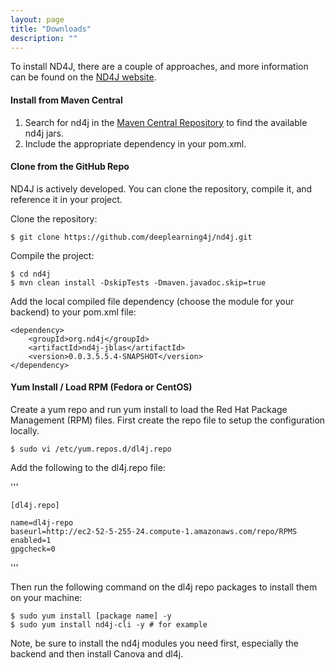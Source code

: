 ```yaml
---
layout: page
title: "Downloads"
description: ""
---
```



To install ND4J, there are a couple of approaches, and more information can be found on the [ND4J website](http://nd4j.org/getstarted.html).

#### Install from Maven Central

1. Search for nd4j in the [Maven Central Repository](http://mvnrepository.com/search?q=nd4j) to find the available nd4j jars.
2. Include the appropriate dependency in your pom.xml.

#### Clone from the GitHub Repo

ND4J is actively developed. You can clone the repository, compile it, and reference it in your project.

Clone the repository:

    $ git clone https://github.com/deeplearning4j/nd4j.git

Compile the project:

    $ cd nd4j
    $ mvn clean install -DskipTests -Dmaven.javadoc.skip=true

Add the local compiled file dependency (choose the module for your backend) to your pom.xml file:

    <dependency>
        <groupId>org.nd4j</groupId>
        <artifactId>nd4j-jblas</artifactId>
        <version>0.0.3.5.5.4-SNAPSHOT</version>
    </dependency>

#### Yum Install / Load RPM (Fedora or CentOS)
Create a yum repo and run yum install to load the Red Hat Package Management (RPM) files. First create the repo file to setup the configuration locally.

    $ sudo vi /etc/yum.repos.d/dl4j.repo 

Add the following to the dl4j.repo file:

'''

    [dl4j.repo]

    name=dl4j-repo
    baseurl=http://ec2-52-5-255-24.compute-1.amazonaws.com/repo/RPMS
    enabled=1
    gpgcheck=0
'''

Then run the following command on the dl4j repo packages to install them on your machine:

    $ sudo yum install [package name] -y
    $ sudo yum install nd4j-cli -y # for example

Note, be sure to install the nd4j modules you need first, especially the backend and then install Canova and dl4j.

